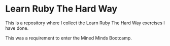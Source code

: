 # Learn Ruby The Hard Way
This is a repository where I collect the Learn Ruby The Hard Way exercises I have done.

This was a requirement to enter the Mined Minds Bootcamp.
